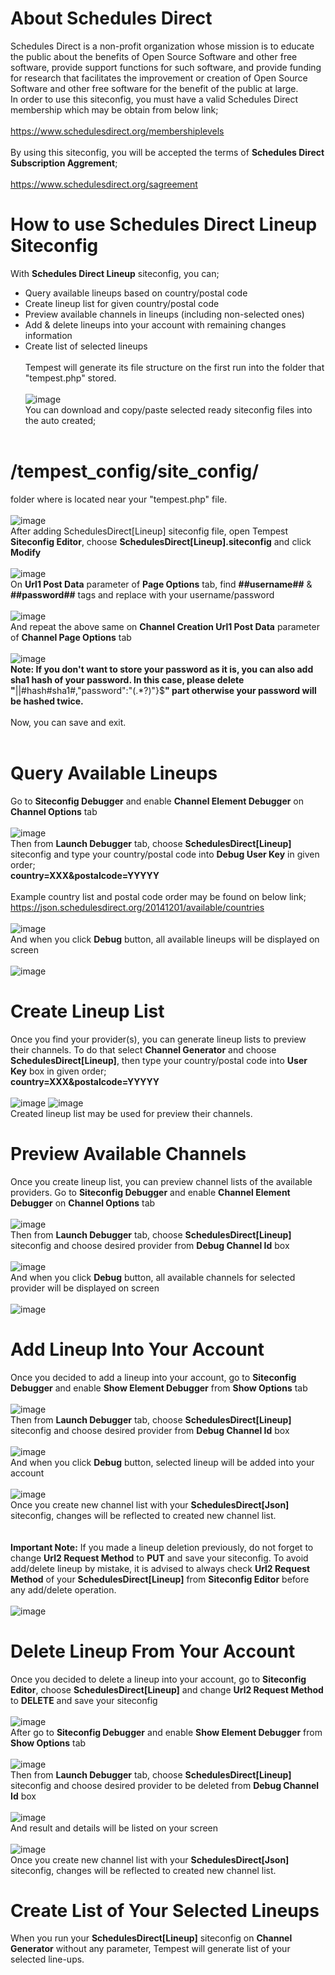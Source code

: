 # About Schedules Direct
Schedules Direct is a non-profit organization whose mission is to educate the public about the benefits of Open Source Software and other free software, provide support functions for such software, and provide funding for research that facilitates the improvement or creation of Open Source Software and other free software for the benefit of the public at large.
<br>
In order to use this siteconfig, you must have a valid Schedules Direct membership which may be obtain from below link;<br><br>
https://www.schedulesdirect.org/membershiplevels
<br><br>By using this siteconfig, you will be accepted the terms of **Schedules Direct Subscription Aggrement**;<br><br>
https://www.schedulesdirect.org/sagreement
# How to use Schedules Direct Lineup Siteconfig
With **Schedules Direct Lineup** siteconfig, you can; 
* Query available lineups based on country/postal code
* Create lineup list for given country/postal code
* Preview available channels in lineups (including non-selected ones)
* Add & delete lineups into your account with remaining changes information
* Create list of selected lineups
<br><br>Tempest will generate its file structure on the first run into the folder that "tempest.php" stored.<br><br>
![image](https://user-images.githubusercontent.com/97025515/153332196-b5716eb0-3f4a-4d16-b43e-9143e3ed7c4b.png)
<br>You can download and copy/paste selected ready siteconfig files into the auto created;<br><br>
# **/tempest_config/site_config/**<br>
folder where is located near your "tempest.php" file.<br><br>
![image](https://user-images.githubusercontent.com/97025515/153332672-91f20125-8196-48c8-8486-af0ed76c4145.png)
<br>After adding SchedulesDirect[Lineup] siteconfig file, open Tempest **Siteconfig Editor**, choose **SchedulesDirect[Lineup].siteconfig** and click **Modify**<br><br>
![image](https://user-images.githubusercontent.com/97025515/156166473-2ba56dde-d36f-4a67-a65c-db26da453759.png)
<br>On **Url1 Post Data** parameter of **Page Options** tab, find **##username##** & **##password##** tags and replace with your username/password<br><br>
![image](https://user-images.githubusercontent.com/97025515/156166740-8e0a242b-ac8c-4d47-821e-f5ab9a6b753d.png)
<br>And repeat the above same on **Channel Creation Url1 Post Data** parameter of **Channel Page Options** tab<br><br>
![image](https://user-images.githubusercontent.com/97025515/156168486-7b028d67-9cc2-4e96-b4e2-ea582022f508.png)
<br>**Note: If you don't want to store your password as it is, you can also add sha1 hash of your password. In this case, please delete "**||#hash#sha1#,"password":"(.\*?)"\}$**" part otherwise your password will be hashed twice.**<br><br>
Now, you can save and exit.<br><br>
# Query Available Lineups
Go to **Siteconfig Debugger** and enable **Channel Element Debugger** on **Channel Options** tab<br><br>
![image](https://user-images.githubusercontent.com/97025515/156173750-2a052a93-4d96-46a0-857a-573bba5eb90d.png)
<br>Then from **Launch Debugger** tab, choose **SchedulesDirect[Lineup]** siteconfig and type your country/postal code into **Debug User Key** in given order;<br>
**country=XXX&postalcode=YYYYY**<br><br>
Example country list and postal code order may be found on below link;<br>
https://json.schedulesdirect.org/20141201/available/countries<br><br>
![image](https://user-images.githubusercontent.com/97025515/156175267-6ed53f0c-4982-4cce-84ac-ab62b08af05c.png)
<br>And when you click **Debug** button, all available lineups will be displayed on screen<br><br>
![image](https://user-images.githubusercontent.com/97025515/156175772-1bc295aa-62c3-43c9-a7b6-4f818752b968.png)
# Create Lineup List
Once you find your provider(s), you can generate lineup lists to preview their channels. To do that select **Channel Generator** and choose **SchedulesDirect[Lineup]**, then type your country/postal code into **User Key** box in given order;<br>
**country=XXX&postalcode=YYYYY**<br><br>
![image](https://user-images.githubusercontent.com/97025515/156177843-8460ff6f-6abc-493a-aee0-b06780afcc8a.png)
![image](https://user-images.githubusercontent.com/97025515/156177916-0fc65581-5e68-4543-b5ec-d857000eb4b2.png)
<br>Created lineup list may be used for preview their channels.
# Preview Available Channels
Once you create lineup list, you can preview channel lists of the available providers. Go to **Siteconfig Debugger** and enable **Channel Element Debugger** on **Channel Options** tab<br><br>
![image](https://user-images.githubusercontent.com/97025515/156173750-2a052a93-4d96-46a0-857a-573bba5eb90d.png)
<br>Then from **Launch Debugger** tab, choose **SchedulesDirect[Lineup]** siteconfig and choose desired provider from **Debug Channel Id** box<br><br>
![image](https://user-images.githubusercontent.com/97025515/156178551-1a6db132-c3dd-4e3d-b05f-9039076ec290.png)
<br>And when you click **Debug** button, all available channels for selected provider will be displayed on screen<br><br>
![image](https://user-images.githubusercontent.com/97025515/156178780-d4042566-9a1f-4d88-a77f-cd838f223d3e.png)
# Add Lineup Into Your Account
Once you decided to add a lineup into your account, go to **Siteconfig Debugger** and enable **Show Element Debugger** from **Show Options** tab<br><br>
![image](https://user-images.githubusercontent.com/97025515/156179314-400ab639-ebae-48b8-80bb-36cb447e91c0.png)
<br>Then from **Launch Debugger** tab, choose **SchedulesDirect[Lineup]** siteconfig and choose desired provider from **Debug Channel Id** box<br><br>
![image](https://user-images.githubusercontent.com/97025515/156178551-1a6db132-c3dd-4e3d-b05f-9039076ec290.png)
<br>And when you click **Debug** button, selected lineup will be added into your account<br><br>
![image](https://user-images.githubusercontent.com/97025515/156182380-2f34be6d-323f-452c-933c-c912c8b66a47.png)
<br>Once you create new channel list with your **SchedulesDirect[Json]** siteconfig, changes will be reflected to created new channel list.<br>
<br><br>**Important Note:** If you made a lineup deletion previously, do not forget to change **Url2 Request Method** to **PUT** and save your siteconfig. To avoid add/delete lineup by mistake, it is advised to always check **Url2 Request Method** of your **SchedulesDirect[Lineup]** from **Siteconfig Editor** before any add/delete operation.<br><br>
![image](https://user-images.githubusercontent.com/97025515/156183096-15d21c55-760e-4664-a0c3-bb4075a5a1ea.png)
# Delete Lineup From Your Account
Once you decided to delete a lineup into your account, go to **Siteconfig Editor**, choose **SchedulesDirect[Lineup]** and change **Url2 Request Method** to **DELETE** and save your siteconfig<br><br>
![image](https://user-images.githubusercontent.com/97025515/156180729-2ed3769a-d146-4216-a145-d290497bb688.png)
<br>After go to **Siteconfig Debugger** and enable **Show Element Debugger** from **Show Options** tab<br><br>
![image](https://user-images.githubusercontent.com/97025515/156179314-400ab639-ebae-48b8-80bb-36cb447e91c0.png)
<br>Then from **Launch Debugger** tab, choose **SchedulesDirect[Lineup]** siteconfig and choose desired provider to be deleted from **Debug Channel Id** box<br><br>
![image](https://user-images.githubusercontent.com/97025515/156181688-fa22b78c-0735-4f86-b4a7-cf35a17f3149.png)
<br>And result and details will be listed on your screen<br><br>
![image](https://user-images.githubusercontent.com/97025515/156181862-7e568ea8-eab2-47cc-891a-742e81a64ee5.png)
<br>Once you create new channel list with your **SchedulesDirect[Json]** siteconfig, changes will be reflected to created new channel list.<br>
# Create List of Your Selected Lineups
When you run your **SchedulesDirect[Lineup]** siteconfig on **Channel Generator** without any parameter, Tempest will generate list of your selected line-ups.
